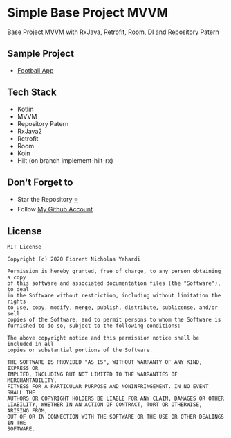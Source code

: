 # Simple Base Project MVVM
Base Project MVVM with RxJava, Retrofit, Room, DI and Repository Patern

## Sample Project
- [Football App](https://github.com/fionicholas/Football-App)

## Tech Stack
- Kotlin
- MVVM
- Repository Patern
- RxJava2
- Retrofit
- Room
- Koin
- Hilt (on branch implement-hilt-rx)

## Don't Forget to

- Star the Repository [⭐](https://github.com/fionicholas/Simple-Base-MVVM)
- Follow [My Github Account](https://github.com/fionicholas/)

## License
```
MIT License

Copyright (c) 2020 Fiorent Nicholas Yehardi

Permission is hereby granted, free of charge, to any person obtaining a copy
of this software and associated documentation files (the "Software"), to deal
in the Software without restriction, including without limitation the rights
to use, copy, modify, merge, publish, distribute, sublicense, and/or sell
copies of the Software, and to permit persons to whom the Software is
furnished to do so, subject to the following conditions:

The above copyright notice and this permission notice shall be included in all
copies or substantial portions of the Software.

THE SOFTWARE IS PROVIDED "AS IS", WITHOUT WARRANTY OF ANY KIND, EXPRESS OR
IMPLIED, INCLUDING BUT NOT LIMITED TO THE WARRANTIES OF MERCHANTABILITY,
FITNESS FOR A PARTICULAR PURPOSE AND NONINFRINGEMENT. IN NO EVENT SHALL THE
AUTHORS OR COPYRIGHT HOLDERS BE LIABLE FOR ANY CLAIM, DAMAGES OR OTHER
LIABILITY, WHETHER IN AN ACTION OF CONTRACT, TORT OR OTHERWISE, ARISING FROM,
OUT OF OR IN CONNECTION WITH THE SOFTWARE OR THE USE OR OTHER DEALINGS IN THE
SOFTWARE.
```
